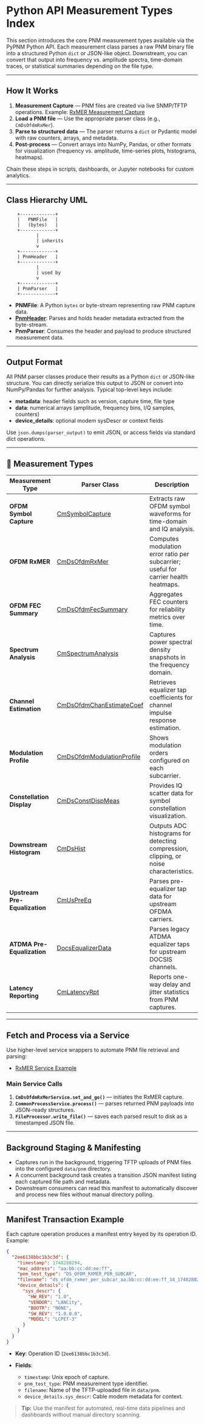 # Python API Measurement Types Index

This section introduces the core PNM measurement types available via the PyPNM Python API. Each measurement class parses a raw PNM binary file into a structured Python `dict` or JSON-like object. Downstream, you can convert that output into frequency vs. amplitude spectra, time-domain traces, or statistical summaries depending on the file type.

---

## How It Works

1. **Measurement Capture** — PNM files are created via live SNMP/TFTP operations.
   Example: [RxMER Measurement Capture](../../../examples/pnm/cm-pnm-ds-ofdm-rxmer.py)
2. **Load a PNM file** — Use the appropriate parser class (e.g., `CmDsOfdmRxMer`).
3. **Parse to structured data** — The parser returns a `dict` or Pydantic model with raw counters, arrays, and metadata.
4. **Post-process** — Convert arrays into NumPy, Pandas, or other formats for visualization (frequency vs. amplitude, time-series plots, histograms, heatmaps).

Chain these steps in scripts, dashboards, or Jupyter notebooks for custom analytics.

---

## Class Hierarchy UML

```text
    +-------------+        
    |   PNMFile   |        
    |   (bytes)   |        
    +-------------+        
           |               
           | inherits      
           v               
    +-------------+        
    | PnmHeader   |        
    +-------------+        
           |               
           | used by       
           v               
    +-------------+        
    | PnmParser   |        
    +-------------+        
```

* **PNMFile**: A Python `bytes` or byte-stream representing raw PNM capture data.
* [**PnmHeader**](../../../src/pnm/process/pnm_header.py): Parses and holds header metadata extracted from the byte-stream.
* **PnmParser**: Consumes the header and payload to produce structured measurement data.
---

## Output Format

All PNM parser classes produce their results as a Python `dict` or JSON-like structure. You can directly serialize this output to JSON or convert into NumPy/Pandas for further analysis. Typical top-level keys include:

* **metadata**: header fields such as version, capture time, file type
* **data**: numerical arrays (amplitude, frequency bins, I/Q samples, counters)
* **device\_details**: optional modem sysDescr or context fields

Use `json.dumps(parser_output)` to emit JSON, or access fields via standard dict operations.

---

## 🎯 Measurement Types

| Measurement Type              | Parser Class                                                                       | Description                                                                           |
| ----------------------------- | ---------------------------------------------------------------------------------- | ------------------------------------------------------------------------------------- |
| **OFDM Symbol Capture**       | [CmSymbolCapture](../../../src/pnm/process/CmSymbolCapture.py)                     | Extracts raw OFDM symbol waveforms for time-domain and IQ analysis.                   |
| **OFDM RxMER**                | [CmDsOfdmRxMer](../../../src/pnm/process/CmDsOfdmRxMer.py)                         | Computes modulation error ratio per subcarrier; useful for carrier health heatmaps.   |
| **OFDM FEC Summary**          | [CmDsOfdmFecSummary](../../../src/pnm/process/CmDsOfdmFecSummary.py)               | Aggregates FEC counters for reliability metrics over time.                            |
| **Spectrum Analysis**         | [CmSpectrumAnalysis](../../../src/pnm/process/CmSpectrumAnalysis.py)               | Captures power spectral density snapshots in the frequency domain.                    |
| **Channel Estimation**        | [CmDsOfdmChanEstimateCoef](../../../src/pnm/process/CmDsOfdmChanEstimateCoef.py)   | Retrieves equalizer tap coefficients for channel impulse response estimation.         |
| **Modulation Profile**        | [CmDsOfdmModulationProfile](../../../src/pnm/process/CmDsOfdmModulationProfile.py) | Shows modulation orders configured on each subcarrier.                                |
| **Constellation Display**     | [CmDsConstDispMeas](../../../src/pnm/process/CmDsConstDispMeas.py)                 | Provides IQ scatter data for symbol constellation visualization.                      |
| **Downstream Histogram**      | [CmDsHist](../../../src/pnm/process/CmDsHist.py)                                   | Outputs ADC histograms for detecting compression, clipping, or noise characteristics. |
| **Upstream Pre-Equalization** | [CmUsPreEq](../../../src/pnm/process/CmUsPreEq.py)                                 | Parses pre-equalizer tap data for upstream OFDMA carriers.                            |
| **ATDMA Pre-Equalization**    | [DocsEqualizerData](../../../src/pnm/process/DocsEqualizerData.py)                 | Parses legacy ATDMA equalizer taps for upstream DOCSIS channels.                      |
| **Latency Reporting**         | [CmLatencyRpt](../../../src/pnm/process/CmLatencyRpt.py)                           | Reports one-way delay and jitter statistics from PNM captures.                        |

---

## Fetch and Process via a Service

Use higher-level service wrappers to automate PNM file retrieval and parsing:

* [RxMER Service Example](../../../examples/service/cm-service-set-ds-rxmer.py)

### Main Service Calls

1. **`CmDsOfdmRxMerService.set_and_go()`** — initiates the RxMER capture.
2. **`CommonProcessService.process()`** — parses returned PNM payloads into JSON-ready structures.
3. **`FileProcessor.write_file()`** — saves each parsed result to disk as a timestamped JSON file.

---

## Background Staging & Manifesting

* Captures run in the background, triggering TFTP uploads of PNM files into the configured `data/pnm` directory.
* A concurrent background task creates a transition JSON manifest listing each captured file path and metadata.
* Downstream consumers can read this manifest to automatically discover and process new files without manual directory polling.

---

## Manifest Transaction Example

Each capture operation produces a manifest entry keyed by its operation ID. Example:

```json
{
  "2ee6138bbc1b3c3d": {
    "timestamp": 1748280294,
    "mac_address": "aa:bb:cc:dd:ee:ff",
    "pnm_test_type": "DS_OFDM_RXMER_PER_SUBCAR",
    "filename": "ds_ofdm_rxmer_per_subcar_aa:bb:cc:dd:ee:ff_34_1748280294.bin",
    "device_details": {
      "sys_descr": {
        "HW_REV": "1.0",
        "VENDOR": "LANCity",
        "BOOTR": "NONE",
        "SW_REV": "1.0.0.0",
        "MODEL": "LCPET-3"
      }
    }
  }
}
```

* **Key**: Operation ID (`2ee6138bbc1b3c3d`).
* **Fields**:

  * `timestamp`: Unix epoch of capture.
  * `pnm_test_type`: PNM measurement type identifier.
  * `filename`: Name of the TFTP-uploaded file in `data/pnm`.
  * `device_details.sys_descr`: Cable modem metadata for context.

> **Tip:** Use the manifest for automated, real-time data pipelines and dashboards without manual directory scanning.
